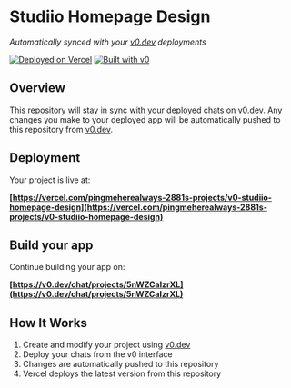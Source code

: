 # Studiio Homepage Design

*Automatically synced with your [v0.dev](https://v0.dev) deployments*

[![Deployed on Vercel](https://img.shields.io/badge/Deployed%20on-Vercel-black?style=for-the-badge&logo=vercel)](https://vercel.com/pingmeherealways-2881s-projects/v0-studiio-homepage-design)
[![Built with v0](https://img.shields.io/badge/Built%20with-v0.dev-black?style=for-the-badge)](https://v0.dev/chat/projects/5nWZCaIzrXL)

## Overview

This repository will stay in sync with your deployed chats on [v0.dev](https://v0.dev).
Any changes you make to your deployed app will be automatically pushed to this repository from [v0.dev](https://v0.dev).

## Deployment

Your project is live at:

**[https://vercel.com/pingmeherealways-2881s-projects/v0-studiio-homepage-design](https://vercel.com/pingmeherealways-2881s-projects/v0-studiio-homepage-design)**

## Build your app

Continue building your app on:

**[https://v0.dev/chat/projects/5nWZCaIzrXL](https://v0.dev/chat/projects/5nWZCaIzrXL)**

## How It Works

1. Create and modify your project using [v0.dev](https://v0.dev)
2. Deploy your chats from the v0 interface
3. Changes are automatically pushed to this repository
4. Vercel deploys the latest version from this repository